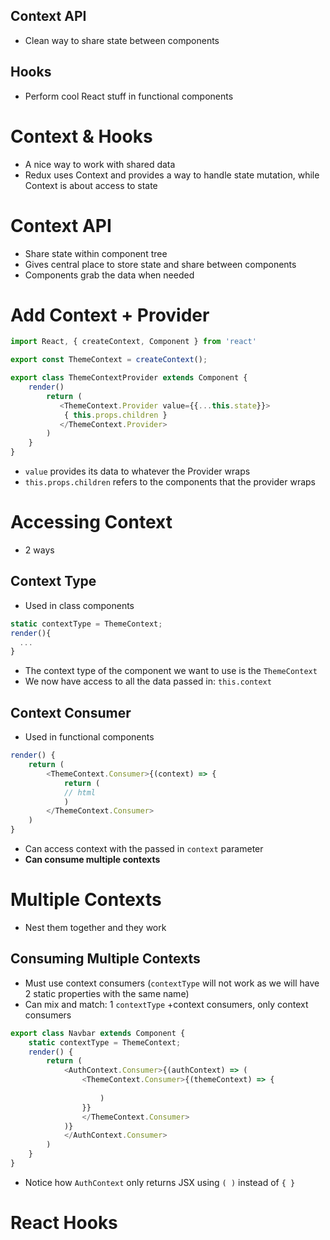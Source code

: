 ## Context API

- Clean way to share state between components

## Hooks

- Perform cool React stuff in functional components 

# Context & Hooks

- A nice way to work with shared data
- Redux uses Context and provides a way to handle state mutation, while Context is about access to state

# Context API

- Share state within component tree
- Gives central place to store state and share between components
- Components grab the data when needed

# Add Context + Provider

```js
import React, { createContext, Component } from 'react'

export const ThemeContext = createContext();

export class ThemeContextProvider extends Component {
    render() 
        return (
           <ThemeContext.Provider value={{...this.state}}>
            { this.props.children }
           </ThemeContext.Provider>
        )
    }
}

```

- `value` provides its data to whatever the Provider wraps
- `this.props.children` refers to the components that the provider wraps

# Accessing Context

- 2 ways

## Context Type

- Used in class components

```js
static contextType = ThemeContext;
render(){
  ...
}
```

- The context type of the component we want to use is the `ThemeContext`
- We now have access to all the data passed in: `this.context`

## Context Consumer

- Used in functional components

```js
render() {
    return (
        <ThemeContext.Consumer>{(context) => {
            return (
            // html
            )
        </ThemeContext.Consumer>
    )
}
```

- Can access context with the passed in `context` parameter
- **Can consume multiple contexts**

# Multiple Contexts

- Nest them together and they work

## Consuming Multiple Contexts

- Must use context consumers (`contextType` will not work as we will have 2 static properties with the same name)
- Can mix and match: 1 `contextType` +context consumers, only context consumers

```js
export class Navbar extends Component {
    static contextType = ThemeContext;
    render() {
        return (
            <AuthContext.Consumer>{(authContext) => (
                <ThemeContext.Consumer>{(themeContext) => {
                    
                    )
                }}
                </ThemeContext.Consumer>
            )}
            </AuthContext.Consumer>
        )
    }
}
```

- Notice how `AuthContext` only returns JSX using `( )` instead of `{ }`

# React Hooks


